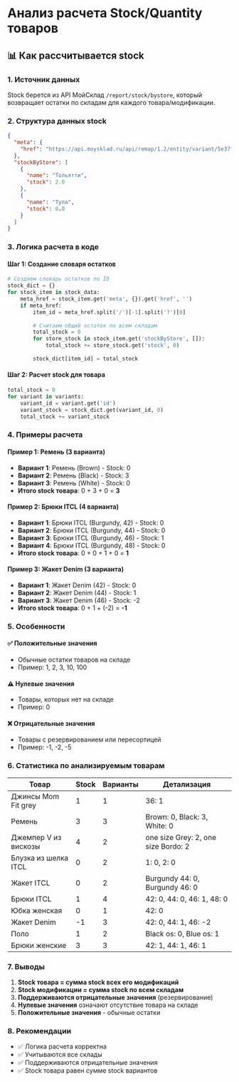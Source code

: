 # Анализ расчета Stock/Quantity товаров

## 📊 Как рассчитывается stock

### 1. Источник данных
Stock берется из API МойСклад `/report/stock/bystore`, который возвращает остатки по складам для каждого товара/модификации.

### 2. Структура данных stock
```json
{
  "meta": {
    "href": "https://api.moysklad.ru/api/remap/1.2/entity/variant/5e37fde4-7d98-11f0-0a80-0f06003af77f"
  },
  "stockByStore": [
    {
      "name": "Тольятти",
      "stock": 2.0
    },
    {
      "name": "Тула", 
      "stock": 0.0
    }
  ]
}
```

### 3. Логика расчета в коде

#### Шаг 1: Создание словаря остатков
```python
# Создаем словарь остатков по ID
stock_dict = {}
for stock_item in stock_data:
    meta_href = stock_item.get('meta', {}).get('href', '')
    if meta_href:
        item_id = meta_href.split('/')[-1].split('?')[0]
        
        # Считаем общий остаток по всем складам
        total_stock = 0
        for store_stock in stock_item.get('stockByStore', []):
            total_stock += store_stock.get('stock', 0)
        
        stock_dict[item_id] = total_stock
```

#### Шаг 2: Расчет stock для товара
```python
total_stock = 0
for variant in variants:
    variant_id = variant.get('id')
    variant_stock = stock_dict.get(variant_id, 0)
    total_stock += variant_stock
```

### 4. Примеры расчета

#### Пример 1: Ремень (3 варианта)
- **Вариант 1**: Ремень (Brown) - Stock: 0
- **Вариант 2**: Ремень (Black) - Stock: 3  
- **Вариант 3**: Ремень (White) - Stock: 0
- **Итого stock товара**: 0 + 3 + 0 = **3**

#### Пример 2: Брюки ITCL (4 варианта)
- **Вариант 1**: Брюки ITCL (Burgundy, 42) - Stock: 0
- **Вариант 2**: Брюки ITCL (Burgundy, 44) - Stock: 0
- **Вариант 3**: Брюки ITCL (Burgundy, 46) - Stock: 1
- **Вариант 4**: Брюки ITCL (Burgundy, 48) - Stock: 0
- **Итого stock товара**: 0 + 0 + 1 + 0 = **1**

#### Пример 3: Жакет Denim (3 варианта)
- **Вариант 1**: Жакет Denim (42) - Stock: 0
- **Вариант 2**: Жакет Denim (44) - Stock: 1
- **Вариант 3**: Жакет Denim (46) - Stock: -2
- **Итого stock товара**: 0 + 1 + (-2) = **-1**

### 5. Особенности

#### ✅ Положительные значения
- Обычные остатки товаров на складе
- Пример: 1, 2, 3, 10, 100

#### ⚠️ Нулевые значения  
- Товары, которых нет на складе
- Пример: 0

#### ❌ Отрицательные значения
- Товары с резервированием или пересортицей
- Пример: -1, -2, -5

### 6. Статистика по анализируемым товарам

| Товар | Stock | Варианты | Детализация |
|-------|-------|----------|-------------|
| Джинсы Mom Fit grey | 1 | 1 | 36: 1 |
| Ремень | 3 | 3 | Brown: 0, Black: 3, White: 0 |
| Джемпер V из вискозы | 4 | 2 | one size Grey: 2, one size Bordo: 2 |
| Блузка из шелка ITCL | 0 | 2 | 1: 0, 2: 0 |
| Жакет ITCL | 0 | 2 | Burgundy 44: 0, Burgundy 46: 0 |
| Брюки ITCL | 1 | 4 | 42: 0, 44: 0, 46: 1, 48: 0 |
| Юбка женская | 0 | 1 | 42: 0 |
| Жакет Denim | -1 | 3 | 42: 0, 44: 1, 46: -2 |
| Поло | 1 | 2 | Black os: 0, Blue os: 1 |
| Брюки женские | 3 | 3 | 42: 1, 44: 1, 46: 1 |

### 7. Выводы

1. **Stock товара = сумма stock всех его модификаций**
2. **Stock модификации = сумма stock по всем складам**
3. **Поддерживаются отрицательные значения** (резервирование)
4. **Нулевые значения** означают отсутствие товара на складе
5. **Положительные значения** - обычные остатки

### 8. Рекомендации

- ✅ Логика расчета корректна
- ✅ Учитываются все склады
- ✅ Поддерживаются отрицательные значения
- ✅ Stock товара равен сумме stock вариантов
